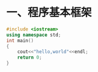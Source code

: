 # 一、程序基本框架

```c++
#include <iostream>
using namespace std;
int main()
{
    cout<<"hello,world"<<endl;
    return 0;
}
```

